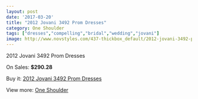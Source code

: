 ```yaml
---
layout: post
date: '2017-03-20'
title: "2012 Jovani 3492 Prom Dresses"
category: One Shoulder
tags: ["dresses","compelling","bridal","wedding","jovani"]
image: http://www.novstyles.com/437-thickbox_default/2012-jovani-3492-prom-dresses.jpg
---
```

2012 Jovani 3492 Prom Dresses

On Sales: **$290.28**
<a href="https://www.novstyles.com/en/one-shoulder/254-2012-jovani-3492-prom-dresses.html"><amp-img layout="responsive" width="600" height="600" src="//www.novstyles.com/437-thickbox_default/2012-jovani-3492-prom-dresses.jpg" alt="2012 Jovani 3492 Prom Dresses 0" /></a>

Buy it: [2012 Jovani 3492 Prom Dresses](https://www.novstyles.com/en/one-shoulder/254-2012-jovani-3492-prom-dresses.html "2012 Jovani 3492 Prom Dresses")

View more: [One Shoulder](https://www.novstyles.com/en/4-one-shoulder "One Shoulder")